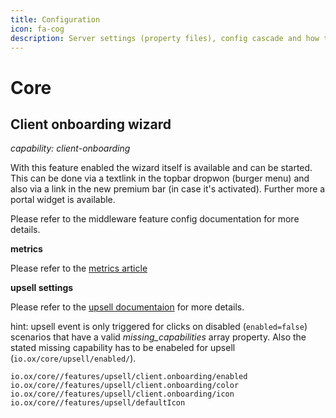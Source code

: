 ```yaml
---
title: Configuration
icon: fa-cog
description: Server settings (property files), config cascade and how they affect the ui
---
```


# Core

## Client onboarding wizard

*capability: client-onboarding*

With this feature enabled the wizard itself is available and can be started.
This can be done via a textlink in the topbar dropwon (burger menu) and also via a link in the new premium bar (in case it's activated). Further more a portal widget is available.

Please refer to the middleware feature config documentation for more details.

**metrics**

Please refer to the [metrics article](http://oxpedia.org/wiki/index.php?title=AppSuite:Metrics-Events#Client_Onboarding)

**upsell settings**

Please refer to the [upsell documentaion](http://oxpedia.org/wiki/index.php?title=AppSuite:Upsell#Custom_upsell_links) for more details.

hint: upsell event is only triggered for clicks on disabled (`enabled=false`) scenarios that have a valid *missing_capabilities* array property. Also the stated missing capability has to be enabeled for upsell (`io.ox/core/upsell/enabled/`).

```
io.ox/core//features/upsell/client.onboarding/enabled
io.ox/core//features/upsell/client.onboarding/color
io.ox/core//features/upsell/client.onboarding/icon
io.ox/core//features/upsell/defaultIcon
```
